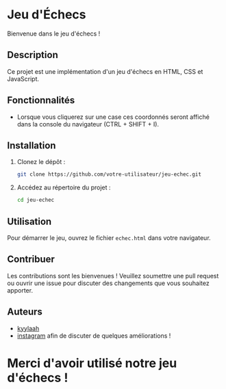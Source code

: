 # Jeu d'Échecs

Bienvenue dans le jeu d'échecs !

## Description
Ce projet est une implémentation d'un jeu d'échecs en HTML, CSS et JavaScript.

## Fonctionnalités

- Lorsque vous cliquerez sur une case ces coordonnés seront affiché dans la console du navigateur (CTRL + SHIFT + I). 

## Installation

1. Clonez le dépôt :
    ```bash
    git clone https://github.com/votre-utilisateur/jeu-echec.git
    ```
2. Accédez au répertoire du projet :
    ```bash
    cd jeu-echec
    ```

## Utilisation

Pour démarrer le jeu, ouvrez le fichier `echec.html` dans votre navigateur.

## Contribuer

Les contributions sont les bienvenues ! Veuillez soumettre une pull request ou ouvrir une issue pour discuter des changements que vous souhaitez apporter.

## Auteurs

- [kyylaah](https://github.com/k4yylaah)
- [instagram](https://instagram.com/idris.ojd) afin de discuter de quelques améliorations ! 

# Merci d'avoir utilisé notre jeu d'échecs !
